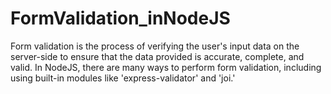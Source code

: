 # FormValidation_inNodeJS
Form validation is the process of verifying the user's input data on the server-side to ensure that the data provided is accurate, complete, and valid. In NodeJS, there are many ways to perform form validation, including using built-in modules like 'express-validator' and 'joi.'
